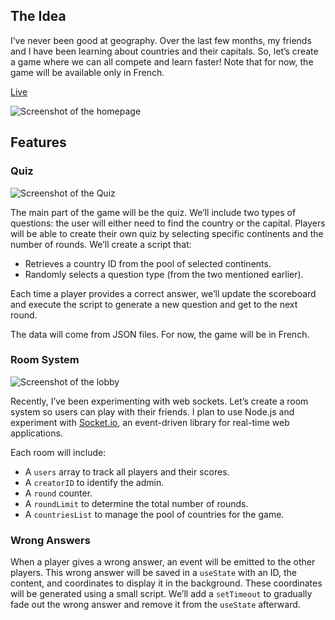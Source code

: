 ## The Idea

I’ve never been good at geography. Over the last few months, my friends and I have been learning about countries and their capitals. So, let’s create a game where we can all compete and learn faster! Note that for now, the game will be available only in French.

[Live](geoquiz.raphael-ferreira.com)

![Screenshot of the homepage](https://juq1maqrjs.ufs.sh/f/r1m4dnkvsK4Q25K5ZTkFD67XVkLdRcvO5PyeTwrtBjFGASsu)

## Features

### Quiz

![Screenshot of the Quiz](https://juq1maqrjs.ufs.sh/f/r1m4dnkvsK4QFTe6ukZzABUTfbqW518nKuJZzVvsxwYkHaDl)

The main part of the game will be the quiz. We’ll include two types of questions: the user will either need to find the country or the capital. Players will be able to create their own quiz by selecting specific continents and the number of rounds. We’ll create a script that:

- Retrieves a country ID from the pool of selected continents.
- Randomly selects a question type (from the two mentioned earlier).

Each time a player provides a correct answer, we’ll update the scoreboard and execute the script to generate a new question and get to the next round.

The data will come from JSON files. For now, the game will be in French.

### Room System

![Screenshot of the lobby](https://juq1maqrjs.ufs.sh/f/r1m4dnkvsK4Qen0zPrUAMBGL7oqIV19N2HSP8CJ6lYbemfki)

Recently, I’ve been experimenting with web sockets. Let’s create a room system so users can play with their friends. I plan to use Node.js and experiment with [Socket.io](http://socket.io/), an event-driven library for real-time web applications.

Each room will include:

- A `users` array to track all players and their scores.
- A `creatorID` to identify the admin.
- A `round` counter.
- A `roundLimit` to determine the total number of rounds.
- A `countriesList` to manage the pool of countries for the game.

### Wrong Answers

When a player gives a wrong answer, an event will be emitted to the other players. This wrong answer will be saved in a `useState` with an ID, the content, and coordinates to display it in the background. These coordinates will be generated using a small script. We’ll add a `setTimeout` to gradually fade out the wrong answer and remove it from the `useState` afterward.
